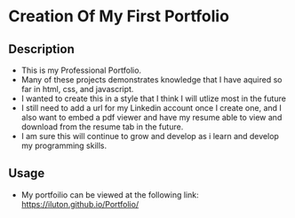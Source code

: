 # Creation Of My First Portfolio

## Description

- This is my Professional Portfolio.
- Many of these projects demonstrates knowledge that I have aquired so far in html, css, and javascript. 
- I wanted to create this in a style that I think I will utlize most in the future
- I still need to add a url for my Linkedin account once I create one, and I also want to embed a pdf viewer and have my resume able to view and download from the resume tab in the future.
- I am sure this will continue to grow and develop as i learn and develop my programming skills. 

## Usage

- My portfoilio can be viewed at the following link: https://iluton.github.io/Portfolio/
